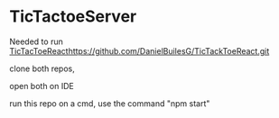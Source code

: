 # TicTactoeServer

Needed to run [TicTacToeReact](https://github.com/DanielBuilesG/TicTackToeReact.git)https://github.com/DanielBuilesG/TicTackToeReact.git

clone both repos,

open both on IDE

run this repo on a cmd, use the command "npm start"
